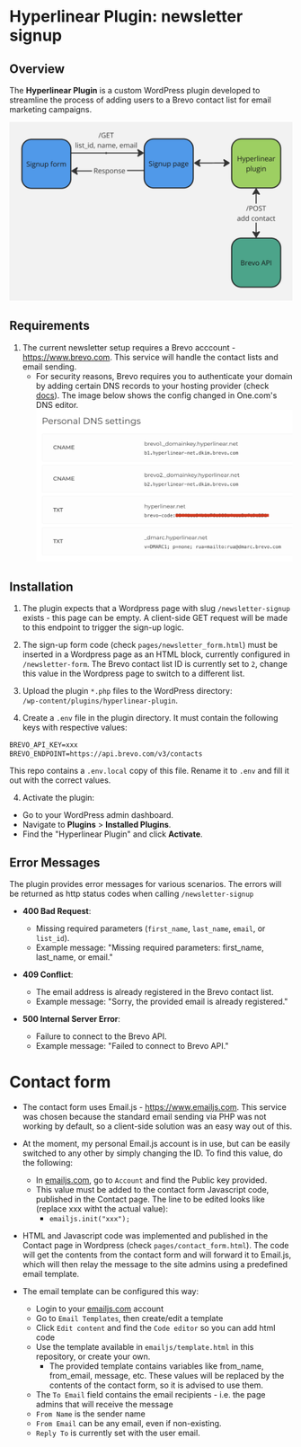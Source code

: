 # Hyperlinear Plugin: newsletter signup

## Overview

The **Hyperlinear Plugin** is a custom WordPress plugin developed to streamline the process of adding users to a Brevo contact list for email marketing campaigns.

![Hyperlinear plugin diagram](plugin/docs/diagram.png)

## Requirements

1. The current newsletter setup requires a Brevo acccount - https://www.brevo.com. This service will handle the contact lists and email sending.
    - For security reasons, Brevo requires you to authenticate your domain by adding certain DNS records to your hosting provider (check [docs](https://help.brevo.com/hc/en-us/articles/12163873383186-Authenticate-your-domain-with-Brevo-Brevo-code-DKIM-record-DMARC-record)). The image below shows the config changed in One.com's DNS editor.
    ![DNS cofnig](plugin/docs/dns_config.png)

## Installation

1. The plugin expects that a Wordpress page with slug `/newsletter-signup` exists - this page can be empty. A client-side GET request will be made to this endpoint to trigger the sign-up logic.

2. The sign-up form code (check `pages/newsletter_form.html`)  must be inserted in a Wordpress page as an HTML block, currently configured in `/newsletter-form`. The Brevo contact list ID is currently set to `2`, change this value in the Wordpress page to switch to a different list.

2. Upload the plugin `*.php` files to the WordPress directory:  
    `/wp-content/plugins/hyperlinear-plugin`.

3. Create a `.env` file in the plugin directory. It must contain the following keys with respective values:
```
BREVO_API_KEY=xxx
BREVO_ENDPOINT=https://api.brevo.com/v3/contacts
```
This repo contains a `.env.local` copy of this file. Rename it to `.env` and fill it out with the correct values.

4. Activate the plugin:
- Go to your WordPress admin dashboard.
- Navigate to **Plugins** > **Installed Plugins**.
- Find the "Hyperlinear Plugin" and click **Activate**.


## Error Messages

The plugin provides error messages for various scenarios. The errors will be returned as http status codes when calling `/newsletter-signup`

- **400 Bad Request**:
  - Missing required parameters (`first_name`, `last_name`, `email`, or `list_id`).
  - Example message: "Missing required parameters: first_name, last_name, or email."

- **409 Conflict**:
  - The email address is already registered in the Brevo contact list.
  - Example message: "Sorry, the provided email is already registered."

- **500 Internal Server Error**:
  - Failure to connect to the Brevo API.
  - Example message: "Failed to connect to Brevo API."

# Contact form

- The contact form uses Email.js - https://www.emailjs.com. This service was chosen because the standard email sending via PHP was not working by default, so a client-side solution was an easy way out of this. 

- At the moment, my personal Email.js account is in use, but can be easily switched to any other by simply changing the ID. To find this value, do the following:
  - In [emailjs.com](https://www.emailjs.com), go to `Account` and find the Public key provided.
  - This value must be added to the contact form Javascript code, published in the Contact page. The line to be edited looks like (replace xxx witht the actual value):
    - `emailjs.init("xxx");`

- HTML and Javascript code was implemented and published in the Contact page in Wordpress (check `pages/contact_form.html`). The code will get the contents from the contact form and will forward it to Email.js, which will then relay the message to the site admins using a predefined email template.

- The email template can be configured this way:
  - Login to your [emailjs.com](https://www.emailjs.com) account
  - Go to `Email Templates`, then create/edit a template
  - Click `Edit content` and find the `Code editor` so you can add html code
  - Use the template available in `emailjs/template.html` in this repository, or create your own.
    - The provided template contains variables like from_name, from_email, message, etc. These values will be replaced by the contents of the contact form, so it is advised to use them.
  - The `To Email` field contains the email recipients - i.e. the page admins that will receive the message
  - `From Name` is the sender name
  - `From Email` can be any email, even if non-existing. 
  - `Reply To` is currently set with the user email.  